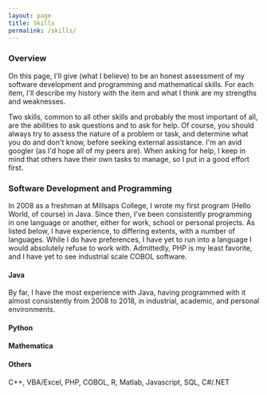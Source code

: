 ```yaml
---
layout: page
title: Skills
permalink: /skills/
---
```


### Overview

On this page, I'll give (what I believe) to be an honest assessment of my software development and programming and mathematical skills. For each item, I'll describe my history with the item and what I think are my strengths and weaknesses. 

Two skills, common to all other skills and probably the most important of all, are the abilities to ask questions and to ask for help. Of course, you should always try to assess the nature of a problem or task, and determine what you do and don't know, before seeking external assistance. I'm an avid googler (as I'd hope all of my peers are). When asking for help, I keep in mind that others have their own tasks to manage, so I put in a good effort first.

### Software Development and Programming

In 2008 as a freshman at Millsaps College, I wrote my first program (Hello World, of course) in Java. Since then, I've been consistently programming in one language or another, either for work, school or personal projects. As listed below, I have experience, to differing extents, with a number of languages. While I do have preferences, I have yet to run into a language I would absolutely refuse to work with. Admittedly, PHP is my least favorite, and I have yet to see industrial scale COBOL software. 

#### Java

By far, I have the most experience with Java, having programmed with it almost consistently from 2008 to 2018, in industrial, academic, and personal environments. 


#### Python



#### Mathematica



#### Others

C++, VBA/Excel, PHP, COBOL, R, Matlab, Javascript, SQL, C#/.NET
